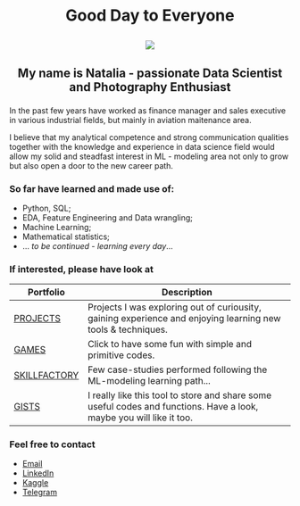 # <p align="center"> Good Day to Everyone 

<p align="center"><img src = https://www.dqindia.com/wp-content/uploads/2020/12/data-science_opt-1280x720.jpg></p>

## <p align="center"> My name is Natalia - passionate Data Scientist and Photography Enthusiast </p>

In the past few years have worked as finance manager and sales executive in various industrial fields, but mainly in aviation maitenance area.

I believe that my analytical competence and strong communication qualities together with the knowledge and experience in data science field would allow my solid and steadfast interest in ML - modeling area not only to grow but also open a door to the new career path.

### So far have learned and made use of:

- Python, SQL;
- EDA, Feature Engineering and Data wrangling;
- Machine Learning;
- Mathematical statistics;
- ... *to be continued - learning every day*...

### If interested, please have look at


| Portfolio | Description |
|---|---|
|[PROJECTS](https://github.com/KonovalovaDS/PROJECTS) | Projects I was exploring out of curiousity, gaining experience and enjoying learning new tools & techniques.|
|[GAMES](https://github.com/KonovalovaDS/GAMES) | Click to have some fun with simple and primitive codes. |
|[SKILLFACTORY](https://github.com/KonovalovaDS/SKILLFACTORY) | Few case-studies performed following the ML-modeling learning path... |
|[GISTS](https://gist.github.com/KonovalovaDS) | I really like this tool to store and share some useful codes and functions. Have a look, maybe you will like it too.|

### Feel free to contact 

- [Email](natalia_konovalova@icloud.com)
- [LinkedIn](www.linkedin.com/in/nataliadatascience)
- [Kaggle](https://www.kaggle.com/nataliamantyk)
- [Telegram](https://t.me/KonovalovaDS)
